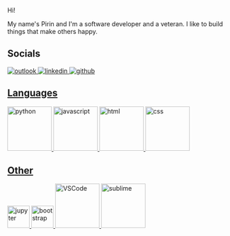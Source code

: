 Hi!

My name's Pirin and I'm a software developer and a veteran. I like to build things that make others happy.

<!-- Socials -->
  <h2>Socials</h2>
  <p align="left">
  <a href="mailto:pirin.singapan@outlook.com"><img src="https://img.icons8.com/plasticine/100/000000/ms-outlook--v2.png" title="outlook">
  <a href="https://www.linkedin.com/in/pirin-singapan/"><img src="https://img.icons8.com/doodle/96/000000/linkedin-circled.png" title="linkedin">
  <a href="https://github.com/psingapan"><img src="https://img.icons8.com/doodle/96/000000/github--v1.png" title="github">
</p>

<!-- Languages -->
  <h2>Languages</h2>    
  <p align="left">
  <img alt="python" src="https://i.giphy.com/media/LMt9638dO8dftAjtco/200.webp" width="100" title="python">
  <img alt="javascript" src="https://media3.giphy.com/media/ln7z2eWriiQAllfVcn/200w.webp" width="100" title="javascript">
  <img alt-"html5" src="https://media.giphy.com/media/XAxylRMCdpbEWUAvr8/giphy.gif" width="100" title="html">
  <img alt="css" src="https://media.giphy.com/media/fsEaZldNC8A1PJ3mwp/giphy.gif" width="100" title="css">
</p>

<!-- Other Tools: Frameworks, IDEs, Systems -->
  <h2>Other</h2>
  <p align="left">
  <span><img src="https://cdn.jsdelivr.net/gh/devicons/devicon@latest/icons/jupyter/jupyter-original.svg" width="50px" title="jupyter"></span>
  <span><img src="https://cdn.jsdelivr.net/gh/devicons/devicon@latest/icons/bootstrap/bootstrap-plain.svg" width="50px" title="bootstrap"></span>
  <span><img alt="VSCode" src="https://i.giphy.com/media/IdyAQJVN2kVPNUrojM/200.webp" width="100" title="vscode"></span>
  <span><img alt="sublime" src="https://media.giphy.com/media/jnDKffgCfGYOp6cMTK/giphy.gif" width="100" title="sublime"></span>
</p>



